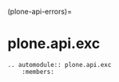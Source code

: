 (plone-api-errors)=

# plone.api.exc

```{eval-rst}
.. automodule:: plone.api.exc
    :members:
```
